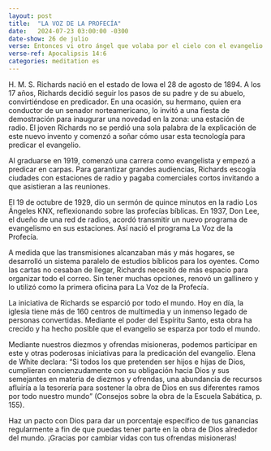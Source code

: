 ```yaml
---
layout: post
title:  "LA VOZ DE LA PROFECÍA"
date:   2024-07-23 03:00:00 -0300
date-show: 26 de julio
verse: Entonces vi otro ángel que volaba por el cielo con el evangelio eterno para predicarlo a los que habitan en la tierra, a toda nación y tribu, lengua y pueblo.
verse-ref: Apocalipsis 14:6
categories: meditation es
---
```


H. M. S. Richards nació en el estado de Iowa el 28 de agosto de 1894. A los 17 años, Richards decidió seguir los pasos de su padre y de su abuelo, convirtiéndose en predicador. En una ocasión, su hermano, quien era conductor de un senador norteamericano, lo invitó a una fiesta de demostración para inaugurar una novedad en la zona: una estación de radio. El joven Richards no se perdió una sola palabra de la explicación de este nuevo invento y comenzó a soñar cómo usar esta tecnología para predicar el evangelio.

Al graduarse en 1919, comenzó una carrera como evangelista y empezó a predicar en carpas. Para garantizar grandes audiencias, Richards escogía ciudades con estaciones de radio y pagaba comerciales cortos invitando a que asistieran a las reuniones.

El 19 de octubre de 1929, dio un sermón de quince minutos en la radio Los Ángeles KNX, reflexionando sobre las profecías bíblicas. En 1937, Don Lee, el dueño de una red de radios, acordó transmitir un nuevo programa de evangelismo en sus estaciones. Así nació el programa La Voz de la Profecía.

A medida que las transmisiones alcanzaban más y más hogares, se desarrolló un sistema paralelo de estudios bíblicos para los oyentes. Como las cartas no cesaban de llegar, Richards necesitó de más espacio para organizar todo el correo. Sin tener muchas opciones, renovó un gallinero y lo utilizó como la primera oficina para La Voz de la Profecía.

La iniciativa de Richards se esparció por todo el mundo. Hoy en día, la iglesia tiene más de 160 centros de multimedia y un inmenso legado de personas convertidas. Mediante el poder del Espíritu Santo, esta obra ha crecido y ha hecho posible que el evangelio se esparza por todo el mundo.

Mediante nuestros diezmos y ofrendas misioneras, podemos participar en este y otras poderosas iniciativas para la predicación del evangelio. Elena de White declara: “Si todos los que pretenden ser hijos e hijas de Dios, cumplieran concienzudamente con su obligación hacia Dios y sus semejantes en materia de diezmos y ofrendas, una abundancia de recursos afluiría a la tesorería para sostener la obra de Dios en sus diferentes ramos por todo nuestro mundo” (Consejos sobre la obra de la Escuela Sabática, p. 155).

Haz un pacto con Dios para dar un porcentaje específico de tus ganancias regularmente a fin de que puedas tener parte en la obra de Dios alrededor del mundo. ¡Gracias por cambiar vidas con tus ofrendas misioneras!
